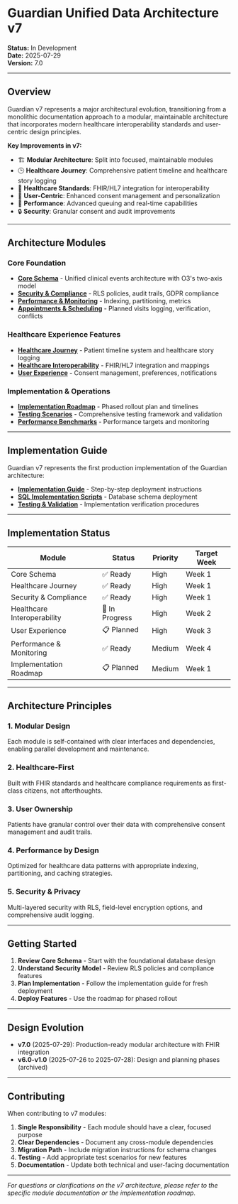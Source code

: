 # Guardian Unified Data Architecture v7

**Status:** In Development  
**Date:** 2025-07-29  
**Version:** 7.0  

---

## Overview

Guardian v7 represents a major architectural evolution, transitioning from a monolithic documentation approach to a modular, maintainable architecture that incorporates modern healthcare interoperability standards and user-centric design principles.

**Key Improvements in v7:**
- 🏗️ **Modular Architecture**: Split into focused, maintainable modules
- 🕒 **Healthcare Journey**: Comprehensive patient timeline and healthcare story logging
- 🏥 **Healthcare Standards**: FHIR/HL7 integration for interoperability
- 👤 **User-Centric**: Enhanced consent management and personalization
- 🚀 **Performance**: Advanced queuing and real-time capabilities
- 🔒 **Security**: Granular consent and audit improvements

---

## Architecture Modules

### Core Foundation
- **[Core Schema](./core-schema.md)** - Unified clinical events architecture with O3's two-axis model
- **[Security & Compliance](./security-compliance.md)** - RLS policies, audit trails, GDPR compliance
- **[Performance & Monitoring](./performance-monitoring.md)** - Indexing, partitioning, metrics
- **[Appointments & Scheduling](./appointments.md)** - Planned visits logging, verification, conflicts

### Healthcare Experience Features
- **[Healthcare Journey](./healthcare-journey.md)** - Patient timeline system and healthcare story logging
- **[Healthcare Interoperability](./healthcare-interoperability.md)** - FHIR/HL7 integration and mappings
- **[User Experience](./user-experience.md)** - Consent management, preferences, notifications

### Implementation & Operations
- **[Implementation Roadmap](./implementation-roadmap.md)** - Phased rollout plan and timelines
- **[Testing Scenarios](./testing/test-scenarios.md)** - Comprehensive testing framework and validation
- **[Performance Benchmarks](./testing/performance-benchmarks.md)** - Performance targets and monitoring

---

## Implementation Guide

Guardian v7 represents the first production implementation of the Guardian architecture:

- **[Implementation Guide](../implementation-guides/v7-implementation.md)** - Step-by-step deployment instructions
- **[SQL Implementation Scripts](../implementation-guides/sql-scripts/)** - Database schema deployment
- **[Testing & Validation](./testing/)** - Implementation verification procedures

---

## Implementation Status

| Module | Status | Priority | Target Week |
|--------|--------|----------|-------------|
| Core Schema | ✅ Ready | High | Week 1 |
| Healthcare Journey | ✅ Ready | High | Week 1 |
| Security & Compliance | ✅ Ready | High | Week 1 |
| Healthcare Interoperability | 🚧 In Progress | High | Week 2 |
| User Experience | 📋 Planned | High | Week 3 |
| Performance & Monitoring | ✅ Ready | Medium | Week 4 |
| Implementation Roadmap | 📋 Planned | Medium | Week 1 |

---

## Architecture Principles

### 1. **Modular Design**
Each module is self-contained with clear interfaces and dependencies, enabling parallel development and maintenance.

### 2. **Healthcare-First**
Built with FHIR standards and healthcare compliance requirements as first-class citizens, not afterthoughts.

### 3. **User Ownership**
Patients have granular control over their data with comprehensive consent management and audit trails.

### 4. **Performance by Design**
Optimized for healthcare data patterns with appropriate indexing, partitioning, and caching strategies.

### 5. **Security & Privacy**
Multi-layered security with RLS, field-level encryption options, and comprehensive audit logging.

---

## Getting Started
1. **Review Core Schema** - Start with the foundational database design
2. **Understand Security Model** - Review RLS policies and compliance features  
3. **Plan Implementation** - Follow the implementation guide for fresh deployment
4. **Deploy Features** - Use the roadmap for phased rollout

---

## Design Evolution
- **v7.0** (2025-07-29): Production-ready modular architecture with FHIR integration
- **v6.0-v1.0** (2025-07-26 to 2025-07-28): Design and planning phases (archived)

---

## Contributing

When contributing to v7 modules:

1. **Single Responsibility** - Each module should have a clear, focused purpose
2. **Clear Dependencies** - Document any cross-module dependencies
3. **Migration Path** - Include migration instructions for schema changes
4. **Testing** - Add appropriate test scenarios for new features
5. **Documentation** - Update both technical and user-facing documentation

---

*For questions or clarifications on the v7 architecture, please refer to the specific module documentation or the implementation roadmap.*